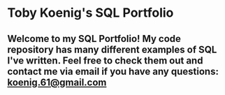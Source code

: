 # Toby Koenig's SQL Portfolio

## Welcome to my SQL Portfolio! My code repository has many different examples of SQL I've written. Feel free to check them out and contact me via email if you have any questions: koenig.61@gmail.com
